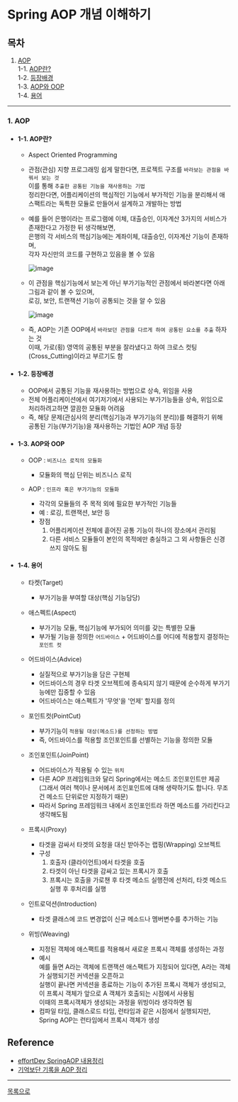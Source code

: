 # Spring AOP 개념 이해하기
## 목차
1. [AOP](#1-aop)     
1-1. [AOP란?](#1-1-aop란)    
1-2. [등장배경](#1-2-등장배경)  
1-3. [AOP와 OOP](#1-3-aop와-oop)  
1-4. [용어](#1-4-용어)  
***
### 1. AOP
  - #### 1-1. AOP란?
    - Aspect Oriented Programming
    
    - 관점(관심) 지향 프로그래밍 쉽게 말한다면, 프로젝트 구조를 `바라보는 관점을 바꿔서 보는 것`  
      이를 통해 `추출한 공통된 기능을 재사용하는 기법`  
      정리한다면, 어플리케이션의 핵심적인 기능에서 부가적인 기능을 분리해서 애스팩트라는 독특한 모듈로 만들어서 설계하고 개발하는 방법  
    
    - 예를 들어 은행이라는 프로그램에 이체, 대출승인, 이자계산 3가지의 서비스가 존재한다고 가정한 뒤 생각해보면,  
      은행의 각 서비스의 핵심기능에는 계좌이체, 대출승인, 이자계산 기능이 존재하며,   
      각자 자신만의 코드를 구현하고 있음을 볼 수 있음  
      
      ![image](https://user-images.githubusercontent.com/65080004/118761333-31400980-b8af-11eb-849d-3c07c93cfd05.png)  
    
    - 이 관점을 핵심기능에서 보는게 아닌 부가기능적인 관점에서 바라본다면 아래 그림과 같이 볼 수 있으며,  
      로깅, 보안, 트랜잭션 기능이 공통되는 것을 알 수 있음
      
      ![image](https://user-images.githubusercontent.com/65080004/118762052-84668c00-b8b0-11eb-9853-da5f5496a9d0.png)  

    - 즉, AOP는 기존 OOP에서 `바라보던 관점을 다르게 하여 공통된 요소를 추출` 하자는 것  
      이때, 가로(횡) 영역의 공통된 부분을 잘라냈다고 하여 크로스 컷팅(Cross_Cutting)이라고 부르기도 함  
  
  - #### 1-2. 등장배경  
    - OOP에서 공통된 기능을 재사용하는 방법으로 상속, 위임을 사용  
    - 전체 어플리케이션에서 여기저기에서 사용되는 부가기능들을 상속, 위임으로 처리하려고하면 깔끔한 모듈화 어려움  
    - 즉, 해당 문제(관심사의 분리(핵심기능과 부가기능의 분리))를 해결하기 위해  
      공통된 기능(부가기능)을 재사용하는 기법인 AOP 개념 등장   
  
  - #### 1-3. AOP와 OOP
    - OOP : `비즈니스 로직의 모듈화` 
      - 모듈화의 핵심 단위는 비즈니스 로직  
    
    - AOP : `인프라 혹은 부가기능의 모듈화`  
      - 각각의 모듈들의 주 목적 외에 필요한 부가적인 기능들  
      - 예 : 로깅, 트랜잭션, 보안 등  
      - 장점  
        1. 어플리케이션 전체에 흩어진 공통 기능이 하나의 장소에서 관리됨  
        2. 다른 서비스 모듈들이 본인의 목적에만 충실하고 그 외 사항들은 신경쓰지 않아도 됨  
     
  - #### 1-4. 용어
    - 타켓(Target)  
      - 부가기능을 부여할 대상(핵심 기능담당)  
    
    - 애스펙트(Aspect)
      - 부가기능 모듈, 핵심기능에 부가되어 의미를 갖는 특별한 모듈  
      - 부가될 기능을 정의한 `어드바이스` + 어드바이스를 어디에 적용할지 결정하는 `포인트 컷`  
    
    - 어드바이스(Advice)  
      - 실질적으로 부가기능을 담은 구현체
      - 어드바이스의 경우 타겟 오브젝트에 종속되지 않기 때문에 순수하게 부가기능에만 집중할 수 있음
      - 어드바이스는 애스펙트가 '무엇'을 '언제' 할지를 정의
    
    - 포인트컷(PointCut)
      - 부가기능이 `적용될 대상(메소드)를 선정하는 방법`  
      - 즉, 어드바이스를 적용할 조인포인트를 선별하는 기능을 정의한 모듈  
    
    - 조인포인트(JoinPoint)
      - 어드바이스가 적용될 수 있는 `위치`
      - 다른 AOP 프레임워크와 달리 Spring에서는 메소드 조인포인트만 제공  
        (그래서 여러 책이나 문서에서 조인포인트에 대해 생략하기도 합니다. 무조건 메소드 단위로만 지정하기 때문)  
      - 따라서 Spring 프레임워크 내에서 조인포인트라 하면 메소드를 가리킨다고 생각해도됨
    
    - 프록시(Proxy)
      - 타겟을 감싸서 타겟의 요청을 대신 받아주는 랩핑(Wrapping) 오브젝트  
      - 구성   
        1. 호출자 (클라이언트)에서 타겟을 호출   
        2. 타겟이 아닌 타겟을 감싸고 있는 프록시가 호출  
        3. 프록시는 호출을 가로챈 후 타겟 메소드 실행전에 선처리, 타겟 메소드 실행 후 후처리를 실행  

    - 인트로덕션(Introduction)  
      - 타겟 클래스에 코드 변경없이 신규 메소드나 멤버변수를 추가하는 기능
    
    - 위빙(Weaving)
      - 지정된 객체에 애스팩트를 적용해서 새로운 프록시 객체를 생성하는 과정
      - 예시  
        예를 들면 A라는 객체에 트랜잭션 애스팩트가 지정되어 있다면, A라는 객체가 실행되기전 커넥션을 오픈하고  
        실행이 끝나면 커넥션을 종료하는 기능이 추가된 프록시 객체가 생성되고,  
        이 프록시 객체가 앞으로 A 객체가 호출되는 시점에서 사용됨   
        이때의 프록시객체가 생성되는 과정을 위빙이라 생각하면 됨  
      - 컴파일 타임, 클래스로드 타임, 런타임과 같은 시점에서 실행되지만, Spring AOP는 런타임에서 프록시 객체가 생성  
     
## Reference
 - [effortDev SpringAOP 내용정리](https://shlee0882.tistory.com/206)    
 - [기억보단 기록을 AOP 정리](https://jojoldu.tistory.com/71?category=635883)  
***
[목록으로](https://github.com/youngho-j/TIL/edit/main/Spring/README.md)
